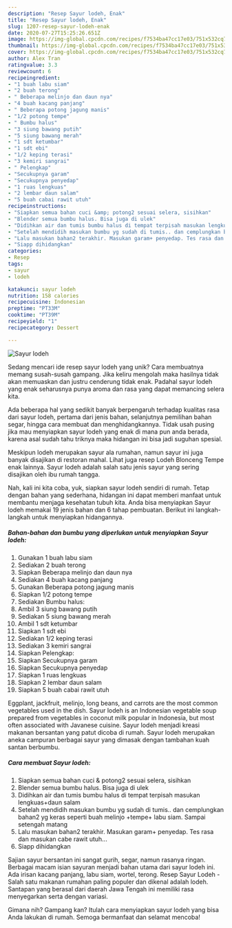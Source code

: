```yaml
---
description: "Resep Sayur lodeh, Enak"
title: "Resep Sayur lodeh, Enak"
slug: 1207-resep-sayur-lodeh-enak
date: 2020-07-27T15:25:26.651Z
image: https://img-global.cpcdn.com/recipes/f7534ba47cc17e03/751x532cq70/sayur-lodeh-foto-resep-utama.jpg
thumbnail: https://img-global.cpcdn.com/recipes/f7534ba47cc17e03/751x532cq70/sayur-lodeh-foto-resep-utama.jpg
cover: https://img-global.cpcdn.com/recipes/f7534ba47cc17e03/751x532cq70/sayur-lodeh-foto-resep-utama.jpg
author: Alex Tran
ratingvalue: 3.3
reviewcount: 6
recipeingredient:
- "1 buah labu siam"
- "2 buah terong"
- " Beberapa melinjo dan daun nya"
- "4 buah kacang panjang"
- " Beberapa potong jagung manis"
- "1/2 potong tempe"
- " Bumbu halus"
- "3 siung bawang putih"
- "5 siung bawang merah"
- "1 sdt ketumbar"
- "1 sdt ebi"
- "1/2 keping terasi"
- "3 kemiri sangrai"
- " Pelengkap"
- "Secukupnya garam"
- "Secukupnya penyedap"
- "1 ruas lengkuas"
- "2 lembar daun salam"
- "5 buah cabai rawit utuh"
recipeinstructions:
- "Siapkan semua bahan cuci &amp; potong2 sesuai selera, sisihkan"
- "Blender semua bumbu halus. Bisa juga di ulek"
- "Didihkan air dan tumis bumbu halus di tempat terpisah masukan lengkuas+daun salam"
- "Setelah mendidih masukan bumbu yg sudah di tumis.. dan cemplungkan bahan2 yg keras seperti buah melinjo +tempe+ labu siam. Sampai setengah matang"
- "Lalu masukan bahan2 terakhir. Masukan garam+ penyedap. Tes rasa dan masukan cabe rawit utuh..."
- "Siapp dihidangkan"
categories:
- Resep
tags:
- sayur
- lodeh

katakunci: sayur lodeh 
nutrition: 158 calories
recipecuisine: Indonesian
preptime: "PT33M"
cooktime: "PT39M"
recipeyield: "1"
recipecategory: Dessert

---
```



![Sayur lodeh](https://img-global.cpcdn.com/recipes/f7534ba47cc17e03/751x532cq70/sayur-lodeh-foto-resep-utama.jpg)

Sedang mencari ide resep sayur lodeh yang unik? Cara membuatnya memang susah-susah gampang. Jika keliru mengolah maka hasilnya tidak akan memuaskan dan justru cenderung tidak enak. Padahal sayur lodeh yang enak seharusnya punya aroma dan rasa yang dapat memancing selera kita.

Ada beberapa hal yang sedikit banyak berpengaruh terhadap kualitas rasa dari sayur lodeh, pertama dari jenis bahan, selanjutnya pemilihan bahan segar, hingga cara membuat dan menghidangkannya. Tidak usah pusing jika mau menyiapkan sayur lodeh yang enak di mana pun anda berada, karena asal sudah tahu triknya maka hidangan ini bisa jadi suguhan spesial.

Meskipun lodeh merupakan sayur ala rumahan, namun sayur ini juga banyak disajikan di restoran mahal. Lihat juga resep Lodeh Blonceng Tempe enak lainnya. Sayur lodeh adalah salah satu jenis sayur yang sering disajikan oleh ibu rumah tangga.


Nah, kali ini kita coba, yuk, siapkan sayur lodeh sendiri di rumah. Tetap dengan bahan yang sederhana, hidangan ini dapat memberi manfaat untuk membantu menjaga kesehatan tubuh kita. Anda bisa menyiapkan Sayur lodeh memakai 19 jenis bahan dan 6 tahap pembuatan. Berikut ini langkah-langkah untuk menyiapkan hidangannya.

<!--inarticleads1-->

##### Bahan-bahan dan bumbu yang diperlukan untuk menyiapkan Sayur lodeh:

1. Gunakan 1 buah labu siam
1. Sediakan 2 buah terong
1. Siapkan  Beberapa melinjo dan daun nya
1. Sediakan 4 buah kacang panjang
1. Gunakan  Beberapa potong jagung manis
1. Siapkan 1/2 potong tempe
1. Sediakan  Bumbu halus:
1. Ambil 3 siung bawang putih
1. Sediakan 5 siung bawang merah
1. Ambil 1 sdt ketumbar
1. Siapkan 1 sdt ebi
1. Sediakan 1/2 keping terasi
1. Sediakan 3 kemiri sangrai
1. Siapkan  Pelengkap:
1. Siapkan Secukupnya garam
1. Siapkan Secukupnya penyedap
1. Siapkan 1 ruas lengkuas
1. Siapkan 2 lembar daun salam
1. Siapkan 5 buah cabai rawit utuh


Eggplant, jackfruit, melinjo, long beans, and carrots are the most common vegetables used in the dish. Sayur lodeh is an Indonesian vegetable soup prepared from vegetables in coconut milk popular in Indonesia, but most often associated with Javanese cuisine. Sayur lodeh menjadi kreasi makanan bersantan yang patut dicoba di rumah. Sayur lodeh merupakan aneka campuran berbagai sayur yang dimasak dengan tambahan kuah santan berbumbu. 

<!--inarticleads2-->

##### Cara membuat Sayur lodeh:

1. Siapkan semua bahan cuci &amp; potong2 sesuai selera, sisihkan
1. Blender semua bumbu halus. Bisa juga di ulek
1. Didihkan air dan tumis bumbu halus di tempat terpisah masukan lengkuas+daun salam
1. Setelah mendidih masukan bumbu yg sudah di tumis.. dan cemplungkan bahan2 yg keras seperti buah melinjo +tempe+ labu siam. Sampai setengah matang
1. Lalu masukan bahan2 terakhir. Masukan garam+ penyedap. Tes rasa dan masukan cabe rawit utuh...
1. Siapp dihidangkan


Sajian sayur bersantan ini sangat gurih, segar, namun rasanya ringan. Berbagai macam isian sayuran menjadi bahan utama dari sayur lodeh ini. Ada irisan kacang panjang, labu siam, wortel, terong. Resep Sayur Lodeh - Salah satu makanan rumahan paling populer dan dikenal adalah lodeh. Santapan yang berasal dari daerah Jawa Tengah ini memiliki rasa menyegarkan serta dengan variasi. 

Gimana nih? Gampang kan? Itulah cara menyiapkan sayur lodeh yang bisa Anda lakukan di rumah. Semoga bermanfaat dan selamat mencoba!
